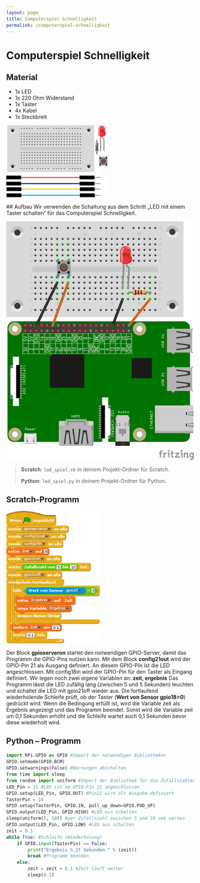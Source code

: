 ```yaml
---
layout: page
title: Computerspiel Schnelligkeit
permalink: /computerspiel-schnelligkeit
---
```

# Computerspiel Schnelligkeit
## Material
* 1x LED
* 1x 220 Ohm Widerstand
* 1x Taster
* 4x Kabel
* 1x Steckbrett

![](images/material_taster_led.png)
<div style="page-break-after: always;"></div>
## Aufbau
Wir verwenden die Schaltung aus dem Schritt „LED mit einem Taster schalten“ für das Computerspiel Schnelligkeit.

![](images/button_led_Steckplatine_gpio.png)


>**Scratch**: `led_spiel.sb` in deinem Projekt-Ordner für Scratch.
>
>**Python**: `led_spiel.py` in deinem Projekt-Ordner für Python.

## Scratch-Programm

![](images/led_spiel2.png)

Der Block **gpioserveron**  startet den notwendigen GPIO-Server, damit das Programm die GPIO-Pins nutzen kann. Mit dem Block **config21out** wird der GPIO-Pin 21 als Ausgang definiert. An diesem GPIO-Pin ist die LED angeschlossen. Mit config18in wird der GPIO-Pin für den Taster als Eingang definiert. Wir legen noch zwei eigene Variablen an: **zeit, ergebnis** Das Programm lässt die LED zufällig lang (zwischen 5 und 5 Sekunden) leuchten und schaltet die LED mit gpio21off wieder aus. Die fortlaufend wiederholende Schleife prüft, ob der Taster (**Wert von Sensor gpio18=0**) gedrückt wird. Wenn die Bedingung erfüllt ist, wird die Variable zeit als Ergebnis angezeigt und das Programm beendet. Sonst wird die Variable zeit um 0,1 Sekunden erhöht und die Schleife wartet auch 0,1 Sekunden bevor diese wiederholt wird.

<div style="page-break-after: always;"></div>

## Python – Programm
```python
import RPi.GPIO as GPIO #Import der notwendigen Bibliotheken
GPIO.setmode(GPIO.BCM)
GPIO.setwarnings(False) #Warnungen abschalten
from time import sleep
from random import uniform #Import der Bibliothek für die Zufallszahlen
LED_Pin = 21 #LED ist am GPIO-Pin 21 angeschlossen
GPIO.setup(LED_Pin, GPIO.OUT) #Pin21 wird als Ausgabe definiert
TasterPin = 18
GPIO.setup(TasterPin, GPIO.IN, pull_up_down=GPIO.PUD_UP)
GPIO.output(LED_Pin, GPIO.HIGH) #LED ein schalten
sleep(uniform(5, 10)) #per Zufallszahl zwischen 5 und 10 sek warten
GPIO.output(LED_Pin, GPIO.LOW) #LED aus schalten
zeit = 0.1
while True: #Schleife (Wiederholung)
    if GPIO.input(TasterPin) == False:
        print("Ergebnis %.2f Sekunden." % (zeit))
        break #Programm beenden
    else:
        zeit = zeit + 0.1 #Zeit läuft weiter
        sleep(0.1)
```
